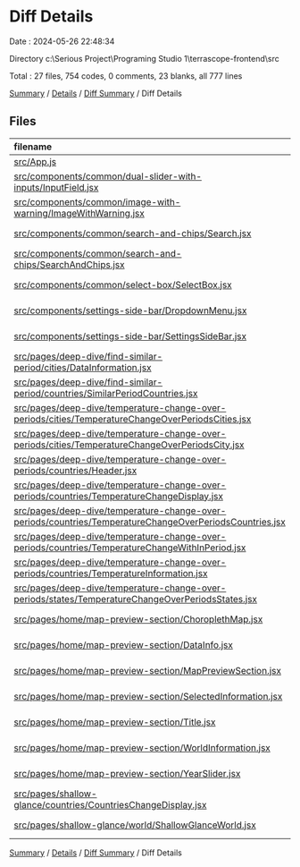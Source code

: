 # Diff Details

Date : 2024-05-26 22:48:34

Directory c:\\Serious Project\\Programing Studio 1\\terrascope-frontend\\src

Total : 27 files,  754 codes, 0 comments, 23 blanks, all 777 lines

[Summary](results.md) / [Details](details.md) / [Diff Summary](diff.md) / Diff Details

## Files
| filename | language | code | comment | blank | total |
| :--- | :--- | ---: | ---: | ---: | ---: |
| [src/App.js](/src/App.js) | JavaScript | 15 | 0 | 0 | 15 |
| [src/components/common/dual-slider-with-inputs/InputField.jsx](/src/components/common/dual-slider-with-inputs/InputField.jsx) | JavaScript JSX | -1 | 0 | 0 | -1 |
| [src/components/common/image-with-warning/ImageWithWarning.jsx](/src/components/common/image-with-warning/ImageWithWarning.jsx) | JavaScript JSX | 4 | 0 | 1 | 5 |
| [src/components/common/search-and-chips/Search.jsx](/src/components/common/search-and-chips/Search.jsx) | JavaScript JSX | 1 | 0 | 0 | 1 |
| [src/components/common/search-and-chips/SearchAndChips.jsx](/src/components/common/search-and-chips/SearchAndChips.jsx) | JavaScript JSX | 15 | 0 | 0 | 15 |
| [src/components/common/select-box/SelectBox.jsx](/src/components/common/select-box/SelectBox.jsx) | JavaScript JSX | -2 | 0 | 0 | -2 |
| [src/components/settings-side-bar/DropdownMenu.jsx](/src/components/settings-side-bar/DropdownMenu.jsx) | JavaScript JSX | 39 | 0 | 2 | 41 |
| [src/components/settings-side-bar/SettingsSideBar.jsx](/src/components/settings-side-bar/SettingsSideBar.jsx) | JavaScript JSX | 54 | 0 | 0 | 54 |
| [src/pages/deep-dive/find-similar-period/cities/DataInformation.jsx](/src/pages/deep-dive/find-similar-period/cities/DataInformation.jsx) | JavaScript JSX | 2 | 0 | 1 | 3 |
| [src/pages/deep-dive/find-similar-period/countries/SimilarPeriodCountries.jsx](/src/pages/deep-dive/find-similar-period/countries/SimilarPeriodCountries.jsx) | JavaScript JSX | 0 | 0 | 2 | 2 |
| [src/pages/deep-dive/temperature-change-over-periods/cities/TemperatureChangeOverPeriodsCities.jsx](/src/pages/deep-dive/temperature-change-over-periods/cities/TemperatureChangeOverPeriodsCities.jsx) | JavaScript JSX | 128 | 0 | 6 | 134 |
| [src/pages/deep-dive/temperature-change-over-periods/cities/TemperatureChangeOverPeriodsCity.jsx](/src/pages/deep-dive/temperature-change-over-periods/cities/TemperatureChangeOverPeriodsCity.jsx) | JavaScript JSX | 0 | 0 | -1 | -1 |
| [src/pages/deep-dive/temperature-change-over-periods/countries/Header.jsx](/src/pages/deep-dive/temperature-change-over-periods/countries/Header.jsx) | JavaScript JSX | 5 | 0 | 0 | 5 |
| [src/pages/deep-dive/temperature-change-over-periods/countries/TemperatureChangeDisplay.jsx](/src/pages/deep-dive/temperature-change-over-periods/countries/TemperatureChangeDisplay.jsx) | JavaScript JSX | 3 | 0 | 0 | 3 |
| [src/pages/deep-dive/temperature-change-over-periods/countries/TemperatureChangeOverPeriodsCountries.jsx](/src/pages/deep-dive/temperature-change-over-periods/countries/TemperatureChangeOverPeriodsCountries.jsx) | JavaScript JSX | 3 | 0 | -1 | 2 |
| [src/pages/deep-dive/temperature-change-over-periods/countries/TemperatureChangeWithInPeriod.jsx](/src/pages/deep-dive/temperature-change-over-periods/countries/TemperatureChangeWithInPeriod.jsx) | JavaScript JSX | 5 | 0 | 0 | 5 |
| [src/pages/deep-dive/temperature-change-over-periods/countries/TemperatureInformation.jsx](/src/pages/deep-dive/temperature-change-over-periods/countries/TemperatureInformation.jsx) | JavaScript JSX | 5 | 0 | 0 | 5 |
| [src/pages/deep-dive/temperature-change-over-periods/states/TemperatureChangeOverPeriodsStates.jsx](/src/pages/deep-dive/temperature-change-over-periods/states/TemperatureChangeOverPeriodsStates.jsx) | JavaScript JSX | 120 | 0 | 6 | 126 |
| [src/pages/home/map-preview-section/ChoroplethMap.jsx](/src/pages/home/map-preview-section/ChoroplethMap.jsx) | JavaScript JSX | 14 | 0 | 3 | 17 |
| [src/pages/home/map-preview-section/DataInfo.jsx](/src/pages/home/map-preview-section/DataInfo.jsx) | JavaScript JSX | 9 | 0 | 1 | 10 |
| [src/pages/home/map-preview-section/MapPreviewSection.jsx](/src/pages/home/map-preview-section/MapPreviewSection.jsx) | JavaScript JSX | 87 | 0 | 0 | 87 |
| [src/pages/home/map-preview-section/SelectedInformation.jsx](/src/pages/home/map-preview-section/SelectedInformation.jsx) | JavaScript JSX | 84 | 0 | 2 | 86 |
| [src/pages/home/map-preview-section/Title.jsx](/src/pages/home/map-preview-section/Title.jsx) | JavaScript JSX | 16 | 0 | 1 | 17 |
| [src/pages/home/map-preview-section/WorldInformation.jsx](/src/pages/home/map-preview-section/WorldInformation.jsx) | JavaScript JSX | 24 | 0 | 0 | 24 |
| [src/pages/home/map-preview-section/YearSlider.jsx](/src/pages/home/map-preview-section/YearSlider.jsx) | JavaScript JSX | 47 | 0 | 1 | 48 |
| [src/pages/shallow-glance/countries/CountriesChangeDisplay.jsx](/src/pages/shallow-glance/countries/CountriesChangeDisplay.jsx) | JavaScript JSX | -1 | 0 | 0 | -1 |
| [src/pages/shallow-glance/world/ShallowGlanceWorld.jsx](/src/pages/shallow-glance/world/ShallowGlanceWorld.jsx) | JavaScript JSX | 78 | 0 | -1 | 77 |

[Summary](results.md) / [Details](details.md) / [Diff Summary](diff.md) / Diff Details